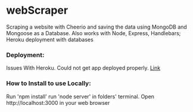 # webScraper
Scraping a website with Cheerio and saving the data using MongoDB and Mongoose as a Database. Also works with Node, Express, Handlebars; Heroku deployment with databases

### Deployment:
Issues With Heroku. Could not get app deployed properly.
[Link](https://gentle-springs-62427.herokuapp.com)

### How to Install to use Locally:
Run 'npm install' run 'node server' in folders' terminal. 
Open http://localhost:3000 in your web browser
